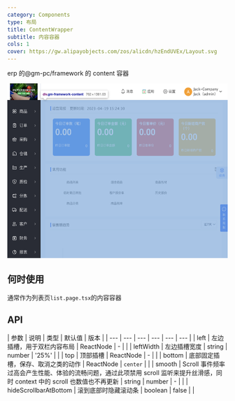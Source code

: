 ```yaml
---
category: Components
type: 布局
title: ContentWrapper
subtitle: 内容容器
cols: 1
cover: https://gw.alipayobjects.com/zos/alicdn/hzEndUVEx/Layout.svg
---
```


erp 的@gm-pc/framework 的 content 容器

<img src="https://github.com/gmfe/gm-antd/blob/main/components/content-wrapper/demo/img/gm-framwork.png?raw=true"  height="400" >

## 何时使用

通常作为列表页`list.page.tsx`的内容容器

## API

| 参数 | 说明 | 类型 | 默认值 | 版本 |
| --- | --- | --- | --- | --- | --- |
| left | 左边插槽，用于双栏内容布局 | ReactNode | - |  |
| leftWidth | 左边插槽宽度 | string | number | '25%' |  |
| top | 顶部插槽 | ReactNode | - |  |
| bottom | 底部固定插槽，保存、取消之类的动作 | ReactNode | `center` |  |
| smooth | Scroll 事件频率过高会产生性能、体验的流畅问题，通过此项禁用 scroll 监听来提升丝滑感，同时 context 中的 scroll 也数值也不再更新 | string \| number | - |  |
| hideScrollbarAtBottom | 滚到底部时隐藏滚动条 | boolean | false |  |
